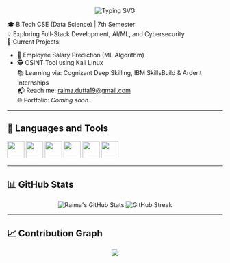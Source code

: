 <p align="center">
  <img src="https://readme-typing-svg.herokuapp.com?font=Fira+Code&size=30&pause=1000&color=F75C7E&width=435&lines=Hi%2C+I'm+Raima+Dutta;Welcome+to+my+GitHub+profile!" alt="Typing SVG" />
</p>

🎓 B.Tech CSE (Data Science) | 7th Semester  
💡 Exploring Full-Stack Development, AI/ML, and Cybersecurity  
🔭 Current Projects:
- 🧠 Employee Salary Prediction (ML Algorithm)
- 🕵️ OSINT Tool using Kali Linux  
📚 Learning via: Cognizant Deep Skilling, IBM SkillsBuild & Ardent Internships  
📬 Reach me: raima.dutta19@gmail.com  
🌐 Portfolio: *Coming soon...*

---

## 🧰 Languages and Tools

<p align="left">
  <img src="https://cdn.jsdelivr.net/gh/devicons/devicon/icons/java/java-original.svg" width="40" height="40"/>
  <img src="https://cdn.jsdelivr.net/gh/devicons/devicon/icons/spring/spring-original.svg" width="40" height="40"/>
  <img src="https://cdn.jsdelivr.net/gh/devicons/devicon/icons/python/python-original.svg" width="40" height="40"/>
  <img src="https://cdn.jsdelivr.net/gh/devicons/devicon/icons/mysql/mysql-original.svg" width="40" height="40"/>
  <img src="https://www.kali.org/images/favicon.ico" width="40" height="40"/>
  <img src="https://cdn.jsdelivr.net/gh/devicons/devicon/icons/vscode/vscode-original.svg" width="40" height="40"/>
</p>

---

## 📊 GitHub Stats

<p align="center">
  <img src="https://github-readme-stats.vercel.app/api?username=raimadutta19&show_icons=true&theme=radical" alt="Raima's GitHub Stats"/>
  <img src="https://github-readme-streak-stats.herokuapp.com/?user=raimadutta19&theme=radical" alt="GitHub Streak"/>
</p>

---

## 📈 Contribution Graph

<p align="center">
  <img src="https://github-readme-activity-graph.vercel.app/graph?username=raimadutta19&theme=tokyo-night&area=true&hide_border=true&line=ffb6c1&point=f4c2c2&color=ffaec9&bg_color=1A1B27" />
</p>
